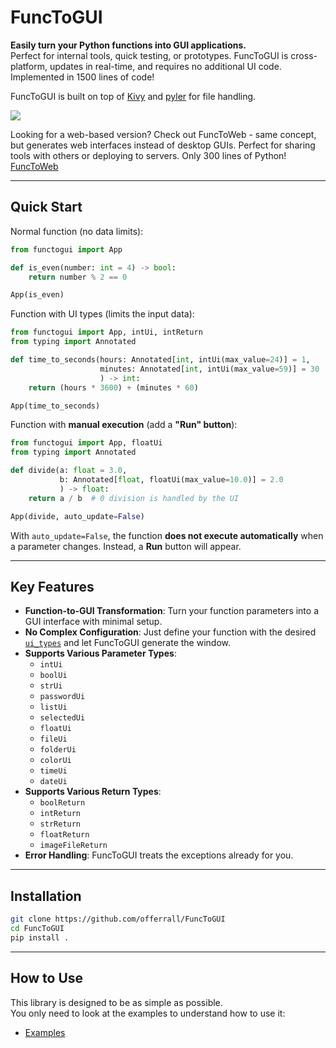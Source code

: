 # FuncToGUI

**Easily turn your Python functions into GUI applications.**  
Perfect for internal tools, quick testing, or prototypes. FuncToGUI is cross-platform, updates in real-time, and requires no additional UI code. Implemented in 1500 lines of code!

FuncToGUI is built on top of [Kivy](https://kivy.org/) and [pyler](https://github.com/kivy/plyer) for file handling.

<img src="./example.png">

Looking for a web-based version? Check out FuncToWeb - same concept, but generates web interfaces instead of desktop GUIs. Perfect for sharing tools with others or deploying to servers. Only 300 lines of Python!
[FuncToWeb](https://github.com/offerrall/FuncToWeb)

---

## Quick Start

Normal function (no data limits):
```python
from functogui import App

def is_even(number: int = 4) -> bool:
    return number % 2 == 0

App(is_even)
```

Function with UI types (limits the input data):
```python
from functogui import App, intUi, intReturn
from typing import Annotated

def time_to_seconds(hours: Annotated[int, intUi(max_value=24)] = 1,
                    minutes: Annotated[int, intUi(max_value=59)] = 30
                    ) -> int:
    return (hours * 3600) + (minutes * 60)

App(time_to_seconds)
```

Function with **manual execution** (add a **"Run" button**):
```python
from functogui import App, floatUi
from typing import Annotated

def divide(a: float = 3.0,
           b: Annotated[float, floatUi(max_value=10.0)] = 2.0
           ) -> float:
    return a / b  # 0 division is handled by the UI

App(divide, auto_update=False)
```
With `auto_update=False`, the function **does not execute automatically** when a parameter changes. Instead, a **Run** button will appear.

---

## Key Features
- **Function-to-GUI Transformation**: Turn your function parameters into a GUI interface with minimal setup.
- **No Complex Configuration**: Just define your function with the desired [`ui_types`](./functogui/core/ui_types.py) and let FuncToGUI generate the window.
- **Supports Various Parameter Types**:
  - `intUi` 
  - `boolUi`
  - `strUi`
  - `passwordUi`
  - `listUi`
  - `selectedUi`
  - `floatUi`
  - `fileUi`
  - `folderUi`
  - `colorUi`
  - `timeUi`
  - `dateUi`
- **Supports Various Return Types**:
  - `boolReturn`
  - `intReturn`
  - `strReturn`
  - `floatReturn`
  - `imageFileReturn`
- **Error Handling**: FuncToGUI treats the exceptions already for you.

---

## Installation
```bash
git clone https://github.com/offerrall/FuncToGUI
cd FuncToGUI
pip install .
```

---

## How to Use
This library is designed to be as simple as possible.  
You only need to look at the examples to understand how to use it:
- [Examples](./examples)
